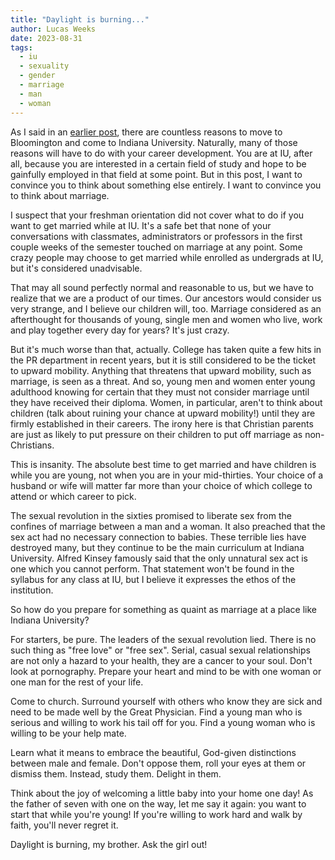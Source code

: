 ```yaml
---
title: "Daylight is burning..."
author: Lucas Weeks
date: 2023-08-31
tags:
  - iu
  - sexuality
  - gender
  - marriage
  - man
  - woman
---
```


As I said in an [earlier post](https://jesusatiu.com/blog/2023/08/soul-that-will-never-die), there are countless reasons to move to Bloomington and come to Indiana University. Naturally, many of those reasons will have to do with your career development. You are at IU, after all, because you are interested in a certain field of study and hope to be gainfully employed in that field at some point. But in this post, I want to convince you to think about something else entirely. I want to convince you to think about marriage.

I suspect that your freshman orientation did not cover what to do if you want to get married while at IU. It's a safe bet that none of your conversations with classmates, administrators or professors in the first couple weeks of the semester touched on marriage at any point. Some crazy people may choose to get married while enrolled as undergrads at IU, but it's considered unadvisable.

That may all sound perfectly normal and reasonable to us, but we have to realize that we are a product of our times. Our ancestors would consider us very strange, and I believe our children will, too. Marriage considered as an afterthought for thousands of young, single men and women who live, work and play together every day for years? It's just crazy.

But it's much worse than that, actually. College has taken quite a few hits in the PR department in recent years, but it is still considered to be the ticket to upward mobility. Anything that threatens that upward mobility, such as marriage, is seen as a threat. And so, young men and women enter young adulthood knowing for certain that they must not consider marriage until they have received their diploma. Women, in particular, aren't to think about children (talk about ruining your chance at upward mobility!) until they are firmly established in their careers. The irony here is that Christian parents are just as likely to put pressure on their children to put off marriage as non-Christians.

This is insanity. The absolute best time to get married and have children is while you are young, not when you are in your mid-thirties. Your choice of a husband or wife will matter far more than your choice of which college to attend or which career to pick.

The sexual revolution in the sixties promised to liberate sex from the confines of marriage between a man and a woman. It also preached that the sex act had no necessary connection to babies. These terrible lies have destroyed many, but they continue to be the main curriculum at Indiana University. Alfred Kinsey famously said that the only unnatural sex act is one which you cannot perform. That statement won't be found in the syllabus for any class at IU, but I believe it expresses the ethos of the institution.

So how do you prepare for something as quaint as marriage at a place like Indiana University?

For starters, be pure. The leaders of the sexual revolution lied. There is no such thing as "free love" or "free sex". Serial, casual sexual relationships are not only a hazard to your health, they are a cancer to your soul. Don't look at pornography. Prepare your heart and mind to be with one woman or one man for the rest of your life.

Come to church. Surround yourself with others who know they are sick and need to be made well by the Great Physician. Find a young man who is serious and willing to work his tail off for you. Find a young woman who is willing to be your help mate.

Learn what it means to embrace the beautiful, God-given distinctions between male and female. Don't oppose them, roll your eyes at them or dismiss them. Instead, study them. Delight in them.

Think about the joy of welcoming a little baby into your home one day! As the father of seven with one on the way, let me say it again: you want to start that while you're young! If you're willing to work hard and walk by faith, you'll never regret it.

Daylight is burning, my brother. Ask the girl out!